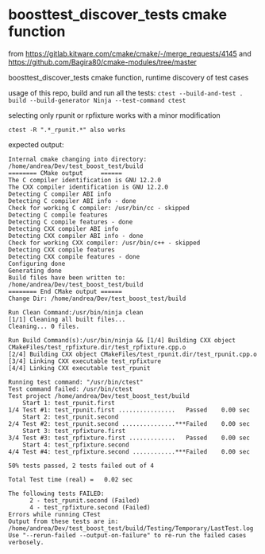 # boosttest_discover_tests cmake function

from 
https://gitlab.kitware.com/cmake/cmake/-/merge_requests/4145
and
https://github.com/Bagira80/cmake-modules/tree/master

boosttest_discover_tests cmake function, runtime discovery of test cases

usage of this repo, build and run all the tests:
`ctest --build-and-test . build --build-generator Ninja --test-command ctest`

selecting only rpunit or rpfixture works with a minor modification

`ctest -R ".*_rpunit.*" also works`

expected output:

```
Internal cmake changing into directory: /home/andrea/Dev/test_boost_test/build
======== CMake output     ======
The C compiler identification is GNU 12.2.0
The CXX compiler identification is GNU 12.2.0
Detecting C compiler ABI info
Detecting C compiler ABI info - done
Check for working C compiler: /usr/bin/cc - skipped
Detecting C compile features
Detecting C compile features - done
Detecting CXX compiler ABI info
Detecting CXX compiler ABI info - done
Check for working CXX compiler: /usr/bin/c++ - skipped
Detecting CXX compile features
Detecting CXX compile features - done
Configuring done
Generating done
Build files have been written to: /home/andrea/Dev/test_boost_test/build
======== End CMake output ======
Change Dir: /home/andrea/Dev/test_boost_test/build

Run Clean Command:/usr/bin/ninja clean
[1/1] Cleaning all built files...
Cleaning... 0 files.

Run Build Command(s):/usr/bin/ninja && [1/4] Building CXX object CMakeFiles/test_rpfixture.dir/test_rpfixture.cpp.o
[2/4] Building CXX object CMakeFiles/test_rpunit.dir/test_rpunit.cpp.o
[3/4] Linking CXX executable test_rpfixture
[4/4] Linking CXX executable test_rpunit

Running test command: "/usr/bin/ctest"
Test command failed: /usr/bin/ctest
Test project /home/andrea/Dev/test_boost_test/build
    Start 1: test_rpunit.first
1/4 Test #1: test_rpunit.first ................   Passed    0.00 sec
    Start 2: test_rpunit.second
2/4 Test #2: test_rpunit.second ...............***Failed    0.00 sec
    Start 3: test_rpfixture.first
3/4 Test #3: test_rpfixture.first .............   Passed    0.00 sec
    Start 4: test_rpfixture.second
4/4 Test #4: test_rpfixture.second ............***Failed    0.00 sec

50% tests passed, 2 tests failed out of 4

Total Test time (real) =   0.02 sec

The following tests FAILED:
	  2 - test_rpunit.second (Failed)
	  4 - test_rpfixture.second (Failed)
Errors while running CTest
Output from these tests are in: /home/andrea/Dev/test_boost_test/build/Testing/Temporary/LastTest.log
Use "--rerun-failed --output-on-failure" to re-run the failed cases verbosely.
```
